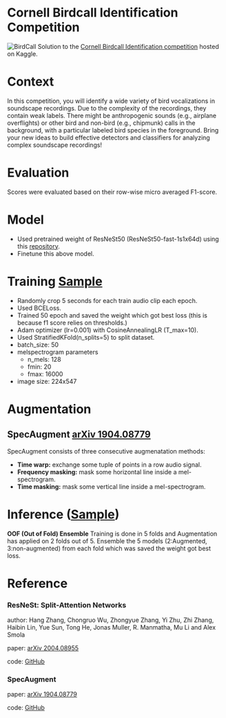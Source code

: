 # Cornell Birdcall Identification Competition
![BirdCall](https://www.birdwatchersdigest.com/bwdsite/wp-content/uploads/2020/03/prairie-warbler-male.jpg)
Solution to the [Cornell Birdcall Identification competition](https://www.kaggle.com/c/birdsong-recognition) hosted on Kaggle.

# Context
In this competition, you will identify a wide variety of bird vocalizations in soundscape recordings. Due to the complexity of the recordings, they contain weak labels. There might be anthropogenic sounds (e.g., airplane overflights) or other bird and non-bird (e.g., chipmunk) calls in the background, with a particular labeled bird species in the foreground. Bring your new ideas to build effective detectors and classifiers for analyzing complex soundscape recordings!
# Evaluation
Scores were evaluated based on their row-wise micro averaged F1-score.
# Model
* Used pretrained weight of ResNeSt50 (ResNeSt50-fast-1s1x64d) using this [repository](https://github.com/zhanghang1989/ResNeSt).
* Finetune this above model.
# Training [Sample](https://github.com/jiten597/Audio-Classification/blob/master/Birdsong_resnest50_training.ipynb)
* Randomly crop 5 seconds for each train audio clip each epoch.
* Used BCELoss.
* Trained 50 epoch and saved the weight which got best loss (this is because f1 score relies on thresholds.)
* Adam optimizer (lr=0.001) with CosineAnnealingLR (T_max=10).
* Used StratifiedKFold(n_splits=5) to split dataset.
* batch_size: 50
* melspectrogram parameters
  * n_mels: 128
  * fmin: 20
  * fmax: 16000
* image size: 224x547
# Augmentation
## SpecAugment [arXiv 1904.08779](https://arxiv.org/pdf/1904.08779.pdf)
SpecAugment consists of three consecutive augmenatation methods:
* **Time warp:** exchange some tuple of points in a row audio signal.
* **Frequency masking:** mask some horizontal line inside a mel-spectrogram.
* **Time masking:** mask some vertical line inside a mel-spectrogram.

# Inference ([Sample](https://github.com/jiten597/Audio-Classification/blob/master/Birdsong_resnest50_inference.ipynb))
**OOF (Out of Fold) Ensemble**
Training is done in 5 folds and Augmentation has applied on 2 folds out of 5.
Ensemble the 5 models (2:Augmented, 3:non-augmented) from each fold which was saved the weight got best loss.

# Reference
### ResNeSt: Split-Attention Networks
author: Hang Zhang, Chongruo Wu, Zhongyue Zhang, Yi Zhu, Zhi Zhang, Haibin Lin, Yue Sun, Tong He, Jonas Muller, R. Manmatha, Mu Li and Alex Smola

paper: [arXiv 2004.08955](https://arxiv.org/abs/2004.08955)

code: [GitHub](https://github.com/koukyo1994/kaggle-birdcall-resnet-baseline-training)
### SpecAugment
paper: [arXiv 1904.08779](https://arxiv.org/pdf/1904.08779.pdf)

code: [GitHub](https://github.com/zcaceres/spec_augment)

